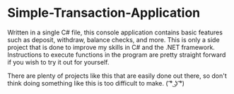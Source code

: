 # Simple-Transaction-Application
Written in a single C# file, this console application contains basic features such as 
deposit, withdraw, balance checks, and more. This is only a side project that is done 
to improve my skills in C# and the .NET framework. Instructions to execute functions 
in the program are pretty straight forward if you wish to try it out for yourself.

There are plenty of projects like this that are easily done out there, so don't think 
doing something like this is too difficult to make. ( ͡° ͜ʖ ͡°) 
